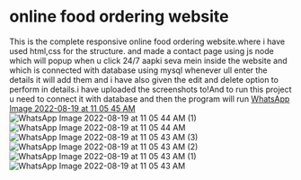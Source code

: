 # online food ordering website
This is the complete responsive online food ordering website.where i have used html,css for the structure.
and made a contact page using js node which will popup when u click 24/7 aapki seva mein inside the website and which is connected with database using mysql
whenever ull enter the details it will add them and i have also given the edit and delete option to perform in details.i have uploaded the screenshots to!And to run this project u need to connect it with database and then the program will run [WhatsApp Image 2022-08-19 at 11 05 45 AM](https://user-images.githubusercontent.com/66356859/185550367-68acd834-5261-4655-a1a2-1996a771da3b.jpeg)
![WhatsApp Image 2022-08-19 at 11 05 44 AM (1)](https://user-images.githubusercontent.com/66356859/185550374-f19ea47e-d002-40e7-8db9-15b6f494f218.jpeg)
![WhatsApp Image 2022-08-19 at 11 05 44 AM](https://user-images.githubusercontent.com/66356859/185550379-01f02473-b8d6-4896-9e15-b1cec07d0d75.jpeg)
![WhatsApp Image 2022-08-19 at 11 05 43 AM (3)](https://user-images.githubusercontent.com/66356859/185550380-c2db6838-1920-4abc-a291-b28288caf45f.jpeg)
![WhatsApp Image 2022-08-19 at 11 05 43 AM (2)](https://user-images.githubusercontent.com/66356859/185550407-b139c7a6-f26a-4f25-b203-312a694f2e96.jpeg)
![WhatsApp Image 2022-08-19 at 11 05 43 AM (1)](https://user-images.githubusercontent.com/66356859/185550412-6ca00f02-d836-42b6-87fc-4ba7aa63db0f.jpeg)
![WhatsApp Image 2022-08-19 at 11 05 43 AM](https://user-images.githubusercontent.com/66356859/185550419-90acdd6c-87ba-4185-9c03-ffd331b5b2e6.jpeg)

